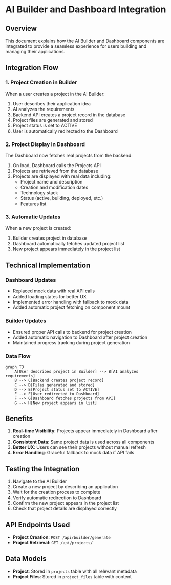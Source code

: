 # AI Builder and Dashboard Integration

## Overview
This document explains how the AI Builder and Dashboard components are integrated to provide a seamless experience for users building and managing their applications.

## Integration Flow

### 1. Project Creation in Builder
When a user creates a project in the AI Builder:
1. User describes their application idea
2. AI analyzes the requirements
3. Backend API creates a project record in the database
4. Project files are generated and stored
5. Project status is set to ACTIVE
6. User is automatically redirected to the Dashboard

### 2. Project Display in Dashboard
The Dashboard now fetches real projects from the backend:
1. On load, Dashboard calls the Projects API
2. Projects are retrieved from the database
3. Projects are displayed with real data including:
   - Project name and description
   - Creation and modification dates
   - Technology stack
   - Status (active, building, deployed, etc.)
   - Features list

### 3. Automatic Updates
When a new project is created:
1. Builder creates project in database
2. Dashboard automatically fetches updated project list
3. New project appears immediately in the project list

## Technical Implementation

### Dashboard Updates
- Replaced mock data with real API calls
- Added loading states for better UX
- Implemented error handling with fallback to mock data
- Added automatic project fetching on component mount

### Builder Updates
- Ensured proper API calls to backend for project creation
- Added automatic navigation to Dashboard after project creation
- Maintained progress tracking during project generation

### Data Flow
```mermaid
graph TD
    A[User describes project in Builder] --> B[AI analyzes requirements]
    B --> C[Backend creates project record]
    C --> D[Files generated and stored]
    D --> E[Project status set to ACTIVE]
    E --> F[User redirected to Dashboard]
    F --> G[Dashboard fetches projects from API]
    G --> H[New project appears in list]
```

## Benefits
1. **Real-time Visibility**: Projects appear immediately in Dashboard after creation
2. **Consistent Data**: Same project data is used across all components
3. **Better UX**: Users can see their projects without manual refresh
4. **Error Handling**: Graceful fallback to mock data if API fails

## Testing the Integration
1. Navigate to the AI Builder
2. Create a new project by describing an application
3. Wait for the creation process to complete
4. Verify automatic redirection to Dashboard
5. Confirm the new project appears in the project list
6. Check that project details are displayed correctly

## API Endpoints Used
- **Project Creation**: `POST /api/builder/generate`
- **Project Retrieval**: `GET /api/projects/`

## Data Models
- **Project**: Stored in `projects` table with all relevant metadata
- **Project Files**: Stored in `project_files` table with content